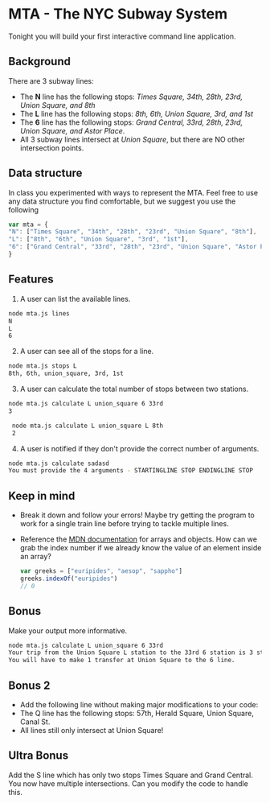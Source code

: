 # MTA - The NYC Subway System

Tonight you will build your first interactive command line application.

## Background
There are 3 subway lines:
  - The **N** line has the following stops: *Times Square, 34th, 28th, 23rd, Union Square, and 8th*
  - The **L** line has the following stops: *8th, 6th, Union Square, 3rd, and 1st*
  - The **6** line has the following stops: *Grand Central, 33rd, 28th, 23rd, Union Square, and Astor Place*.
  - All 3 subway lines intersect at *Union Square*, but there are NO other intersection points.

## Data structure

In class you experimented with ways to represent the MTA. Feel free to use any data structure you find comfortable, but we suggest you use the following

```javascript
var mta = {
"N": ["Times Square", "34th", "28th", "23rd", "Union Square", "8th"],
"L": ["8th", "6th", "Union Square", "3rd", "1st"],
"6": ["Grand Central", "33rd", "28th", "23rd", "Union Square", "Astor Place"]
}
```

## Features
1. A user can list the available lines.

  ```bash
  node mta.js lines
  N
  L
  6
  ```

2. A user can see all of the stops for a line.
  ```bash
  node mta.js stops L
  8th, 6th, union_square, 3rd, 1st
  ```

3. A user can calculate the total number of stops between two stations.
  ```bash
 node mta.js calculate L union_square 6 33rd
 3
 ```

 ```bash
  node mta.js calculate L union_square L 8th
  2
 ```

4. A user is notified if they don't provide the correct number of arguments.
  ```bash
  node mta.js calculate sadasd
  You must provide the 4 arguments - STARTINGLINE STOP ENDINGLINE STOP
  ```

## Keep in mind
- Break it down and follow your errors! Maybe try getting the program to work for a single train line before trying to tackle multiple lines.
- Reference the [MDN documentation](https://developer.mozilla.org/en-US/docs/Web/JavaScript) for arrays and objects. How can we grab the index number if we already know the value of an element inside an array?

  ``` javascript
  var greeks = ["euripides", "aesop", "sappho"]
  greeks.indexOf("euripides")
  // 0
  ```


## Bonus
Make your output more informative.

   ```bash
   node mta.js calculate L union_square 6 33rd
   Your trip from the Union Square L station to the 33rd 6 station is 3 stops long.
   You will have to make 1 transfer at Union Square to the 6 line.
   ```


## Bonus 2
- Add the following line without making major modifications to your code:
- The Q line has the following stops: 57th, Herald Square, Union Square, Canal St.
- All lines still only intersect at Union Square!

## Ultra Bonus
Add the S line which has only two stops Times Square and Grand Central. You now have multiple intersections. Can you modify the code to handle this.


